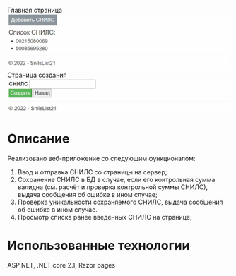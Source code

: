 Главная страница
![image](https://github.com/Mark65537/SnilsList21/blob/master/screenshots/image1.gif)
Страница создания
![image](https://github.com/Mark65537/SnilsList21/blob/master/screenshots/image2.gif)
# Описание
Реализовано веб-приложение со следующим функционалом:
1. Ввод и отправка СНИЛС со страницы на сервер;
2. Сохранение СНИЛС в БД в случае, если его контрольная сумма валидна (см. расчёт и проверка контрольной суммы СНИЛС), выдача сообщения об ошибке в ином случае;
3. Проверка уникальности сохраняемого СНИЛС, выдача сообщения об ошибке в ином случае.
4. Просмотр списка ранее введенных СНИЛС на странице;
# Использованные технологии
ASP.NET, .NET core 2.1, Razor pages

